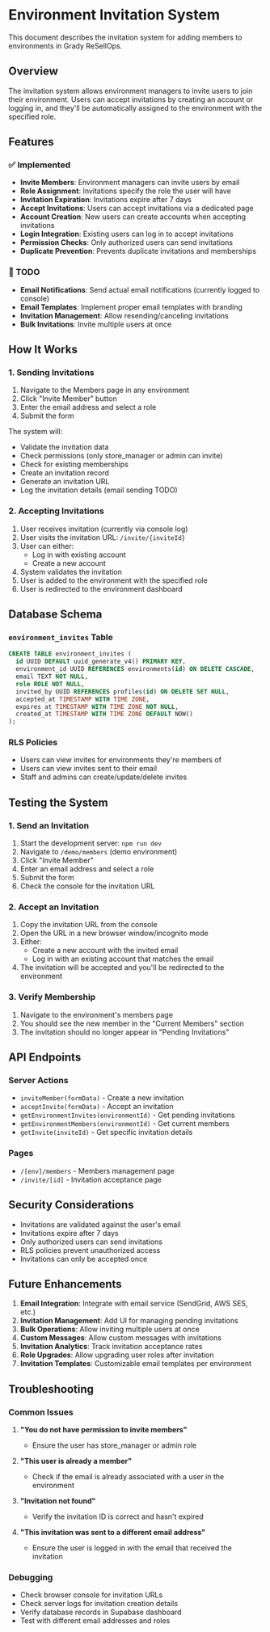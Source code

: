 # Environment Invitation System

This document describes the invitation system for adding members to environments
in Grady ReSellOps.

## Overview

The invitation system allows environment managers to invite users to join their
environment. Users can accept invitations by creating an account or logging in,
and they'll be automatically assigned to the environment with the specified
role.

## Features

### ✅ Implemented

- **Invite Members**: Environment managers can invite users by email
- **Role Assignment**: Invitations specify the role the user will have
- **Invitation Expiration**: Invitations expire after 7 days
- **Accept Invitations**: Users can accept invitations via a dedicated page
- **Account Creation**: New users can create accounts when accepting invitations
- **Login Integration**: Existing users can log in to accept invitations
- **Permission Checks**: Only authorized users can send invitations
- **Duplicate Prevention**: Prevents duplicate invitations and memberships

### 🚧 TODO

- **Email Notifications**: Send actual email notifications (currently logged to
  console)
- **Email Templates**: Implement proper email templates with branding
- **Invitation Management**: Allow resending/canceling invitations
- **Bulk Invitations**: Invite multiple users at once

## How It Works

### 1. Sending Invitations

1. Navigate to the Members page in any environment
2. Click "Invite Member" button
3. Enter the email address and select a role
4. Submit the form

The system will:

- Validate the invitation data
- Check permissions (only store_manager or admin can invite)
- Check for existing memberships
- Create an invitation record
- Generate an invitation URL
- Log the invitation details (email sending TODO)

### 2. Accepting Invitations

1. User receives invitation (currently via console log)
2. User visits the invitation URL: `/invite/{inviteId}`
3. User can either:
   - Log in with existing account
   - Create a new account
4. System validates the invitation
5. User is added to the environment with the specified role
6. User is redirected to the environment dashboard

## Database Schema

### `environment_invites` Table

```sql
CREATE TABLE environment_invites (
  id UUID DEFAULT uuid_generate_v4() PRIMARY KEY,
  environment_id UUID REFERENCES environments(id) ON DELETE CASCADE,
  email TEXT NOT NULL,
  role ROLE NOT NULL,
  invited_by UUID REFERENCES profiles(id) ON DELETE SET NULL,
  accepted_at TIMESTAMP WITH TIME ZONE,
  expires_at TIMESTAMP WITH TIME ZONE NOT NULL,
  created_at TIMESTAMP WITH TIME ZONE DEFAULT NOW()
);
```

### RLS Policies

- Users can view invites for environments they're members of
- Users can view invites sent to their email
- Staff and admins can create/update/delete invites

## Testing the System

### 1. Send an Invitation

1. Start the development server: `npm run dev`
2. Navigate to `/demo/members` (demo environment)
3. Click "Invite Member"
4. Enter an email address and select a role
5. Submit the form
6. Check the console for the invitation URL

### 2. Accept an Invitation

1. Copy the invitation URL from the console
2. Open the URL in a new browser window/incognito mode
3. Either:
   - Create a new account with the invited email
   - Log in with an existing account that matches the email
4. The invitation will be accepted and you'll be redirected to the environment

### 3. Verify Membership

1. Navigate to the environment's members page
2. You should see the new member in the "Current Members" section
3. The invitation should no longer appear in "Pending Invitations"

## API Endpoints

### Server Actions

- `inviteMember(formData)` - Create a new invitation
- `acceptInvite(formData)` - Accept an invitation
- `getEnvironmentInvites(environmentId)` - Get pending invitations
- `getEnvironmentMembers(environmentId)` - Get current members
- `getInvite(inviteId)` - Get specific invitation details

### Pages

- `/[env]/members` - Members management page
- `/invite/[id]` - Invitation acceptance page

## Security Considerations

- Invitations are validated against the user's email
- Invitations expire after 7 days
- Only authorized users can send invitations
- RLS policies prevent unauthorized access
- Invitations can only be accepted once

## Future Enhancements

1. **Email Integration**: Integrate with email service (SendGrid, AWS SES, etc.)
2. **Invitation Management**: Add UI for managing pending invitations
3. **Bulk Operations**: Allow inviting multiple users at once
4. **Custom Messages**: Allow custom messages with invitations
5. **Invitation Analytics**: Track invitation acceptance rates
6. **Role Upgrades**: Allow upgrading user roles after invitation
7. **Invitation Templates**: Customizable email templates per environment

## Troubleshooting

### Common Issues

1. **"You do not have permission to invite members"**
   - Ensure the user has store_manager or admin role

2. **"This user is already a member"**
   - Check if the email is already associated with a user in the environment

3. **"Invitation not found"**
   - Verify the invitation ID is correct and hasn't expired

4. **"This invitation was sent to a different email address"**
   - Ensure the user is logged in with the email that received the invitation

### Debugging

- Check browser console for invitation URLs
- Check server logs for invitation creation details
- Verify database records in Supabase dashboard
- Test with different email addresses and roles
